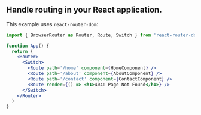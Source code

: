 
## Handle routing in your React application.

This example uses `react-router-dom`:

```jsx
import { BrowserRouter as Router, Route, Switch } from 'react-router-dom'

function App() {
  return (
    <Router>
      <Switch>
        <Route path='/home' component={HomeComponent} />
        <Route path='/about' component={AboutComponent} />
        <Route path='/contact' component={ContactComponent} />
        <Route render={() => <h1>404: Page Not Found</h1>} />
      </Switch>
    </Router>
  )
}
```

